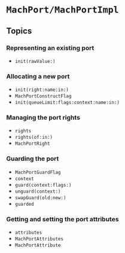 # ``MachPort/MachPortImpl``

## Topics

### Representing an existing port

- ``init(rawValue:)``

### Allocating a new port

- ``init(right:name:in:)``
- ``MachPortConstructFlag``
- ``init(queueLimit:flags:context:name:in:)``

### Managing the port rights
- ``rights``
- ``rights(of:in:)``
- ``MachPortRight``

### Guarding the port

- ``MachPortGuardFlag``
- ``context``
- ``guard(context:flags:)``
- ``unguard(context:)``
- ``swapGuard(old:new:)``
- ``guarded``

### Getting and setting the port attributes

- ``attributes``
- ``MachPortAttributes``
- ``MachPortAttribute``